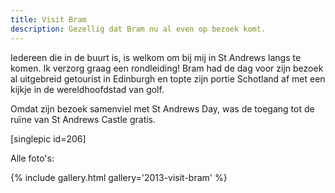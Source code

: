 ```yaml
---
title: Visit Bram
description: Gezellig dat Bram nu al even op bezoek komt.
---
```

Iedereen die in de buurt is, is welkom om bij mij in St Andrews langs te komen. Ik verzorg graag een rondleiding! Bram had de dag voor zijn bezoek al uitgebreid getourist in Edinburgh en topte zijn portie Schotland af met een kijkje in de wereldhoofdstad van golf.

Omdat zijn bezoek samenviel met St Andrews Day, was de toegang tot de ruïne van St Andrews Castle gratis.

[singlepic id=206]

Alle foto's:

{% include gallery.html gallery='2013-visit-bram' %}